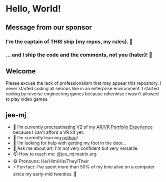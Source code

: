 # Hello, World!

## Message from our sponsor

### I'm the captain of THIS ship (my repos, my rules). 🚢
### ... and I ship the code and the comments, not you (hater)! 🚢

## Welcome

Please excuse the lack of professionalism that may appear this repository. I never started coding all serious like in an enterprise environment. I started coding by reverse engineering games because otherwise I wasn't allowed to play video games.

## jee-mj

- 🔭 I’m currently procrastinating V2 of my [AR/VR Portfolio Experience](https://github.com/jee-mj/portfolio) because I can't afford a VR kit yet.
- 🌱 I’m currently learning [python](https://github.com/jee-mj/pythonCodeSignal)!
- 🤔 I’m looking for help with getting my foot in the door...
- 💬 Ask me about art. I'm not very confident but very versatile.
- 📫 How to reach me: @jee_mj:matrix.org
- 😄 Pronouns: He/Him/His/They/Their
- ⚡ Fun fact: I've spent more than 50% of my time alive on a computer since my early-mid twenties. 🧓

<!--
**jee-mj/jee-mj** is a ✨ _special_ ✨ repository because its `README.md` (this file) appears on your GitHub profile.

Here are some ideas to get you started:

- 🔭 I’m currently working on ...
- 🌱 I’m currently learning ...
- 👯 I’m looking to collaborate on ...
- 🤔 I’m looking for help with ...
- 💬 Ask me about ...
- 📫 How to reach me: ...
- 😄 Pronouns: ...
- ⚡ Fun fact: ...
-->
